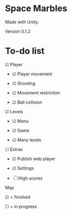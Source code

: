 Space Marbles
====

Made with Unity.

Version 0.1.2

To-do list
==========

&#x2611; Player

- &#x2611; Player movement
	
- &#x2611; Shooting
	
- &#x2611; Movement restriction
	
- &#x2611; Ball collision
	
&#x2611; Levels

- &#x2611; Menu
	
- &#x2611; Game
	
- &#x2611; Many levels

&#9744; Extras

- &#x2611; Publish web player

- &#x2611; Settings

- &#9744; High scores



Map

&#x2611; = finished

&#9744; = in progress
